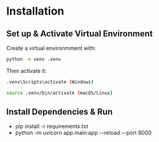 # Installation

## Set up & Activate Virtual Environment 
Create a virtual environmment with:
```bash
python -m venv .venv
```
Then activate it:
```bash
.venv\Scripts\activate (Windows)
```
```bash
source .venv/bin/activate (macOS/Linux)
```
## Install Dependencies & Run
- pip install -r requirements.txt
- python -m uvicorn app.main:app --reload --port 8000



